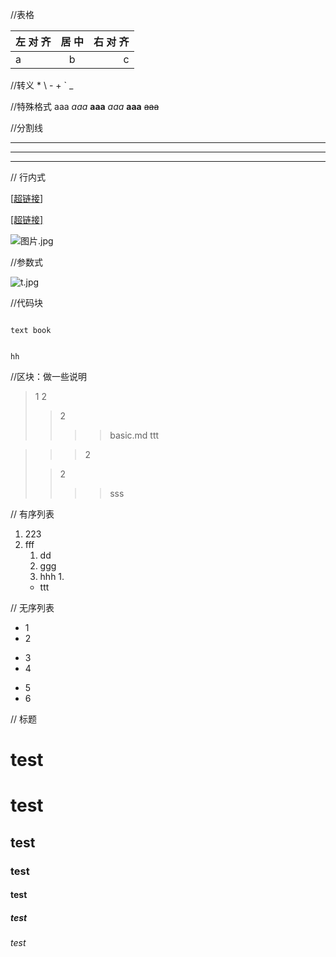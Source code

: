 //表格

|左 对 齐|居 中|右 对 齐|
|:---|:---:|----:|
|a|b|c|


//转义
\*
\\
\-
\+
\`
\_


//特殊格式
aaa
*aaa*
**aaa**
_aaa_
__aaa__
~~aaa~~


//分割线

---

***

___


// 行内式

[[超链接](https://www.jianshu.com "光标移到这里")]

[[超链接]](https://www.jianshu.com "光标移到这里")

![图片.jpg](https://upload-images.jianshu.io/upload_images/13623636-6d878e3d3ef63825.png?imageMogr2/auto-orient/strip|imageView2/2/w/200 "光标移到这里")

//参数式

[t.jpg]: https://upload-images.jianshu.io/upload_images/13623636-6d878e3d3ef63825.png?imageMogr2/auto-orient/strip|imageView2/2/w/200 'aa'
![t.jpg]


//代码块
```

text book


```

`hh `


//区块：做一些说明
> 1
> 2
>>2
>>>> basic.md ttt

>>> 2
> 
>> 2
>>>> sss

// 有序列表
1. 223
2. fff
   1. dd
   2. ggg
   3.  hhh
       1.  
   + ttt

// 无序列表
+ 1
+ 2
- 3
- 4
* 5
* 6

// 标题
# test #
# test
## test
### test
#### test
##### test
###### test